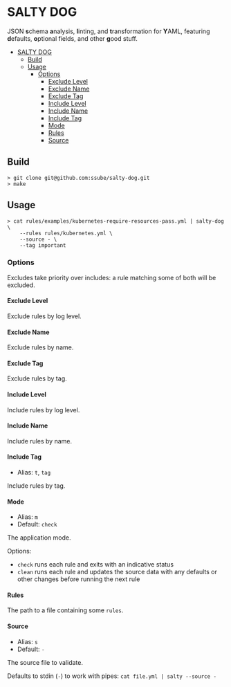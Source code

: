 # SALTY DOG

JSON **s**chema **a**nalysis, **l**inting, and **t**ransformation for **Y**AML, featuring **d**efaults, **o**ptional
fields, and other **g**ood stuff.

- [SALTY DOG](#salty-dog)
  - [Build](#build)
  - [Usage](#usage)
    - [Options](#options)
      - [Exclude Level](#exclude-level)
      - [Exclude Name](#exclude-name)
      - [Exclude Tag](#exclude-tag)
      - [Include Level](#include-level)
      - [Include Name](#include-name)
      - [Include Tag](#include-tag)
      - [Mode](#mode)
      - [Rules](#rules)
      - [Source](#source)

## Build

```shell
> git clone git@github.com:ssube/salty-dog.git
> make
```

## Usage

```shell
> cat rules/examples/kubernetes-require-resources-pass.yml | salty-dog \
    --rules rules/kubernetes.yml \
    --source - \
    --tag important
```

### Options

Excludes take priority over includes: a rule matching some of both will be excluded.

#### Exclude Level

Exclude rules by log level.

#### Exclude Name

Exclude rules by name.

#### Exclude Tag

Exclude rules by tag.

#### Include Level

Include rules by log level.

#### Include Name

Include rules by name.

#### Include Tag

- Alias: `t`, `tag`

Include rules by tag.

#### Mode

- Alias: `m`
- Default: `check`
  
The application mode.

Options:

- `check` runs each rule and exits with an indicative status
- `clean` runs each rule and updates the source data with any defaults or other changes before running the next rule

#### Rules

The path to a file containing some `rules`.

#### Source

- Alias: `s`
- Default: `-`

The source file to validate.

Defaults to stdin (`-`) to work with pipes: `cat file.yml | salty --source -`
